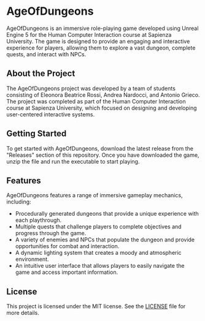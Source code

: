 # AgeOfDungeons

AgeOfDungeons is an immersive role-playing game developed using Unreal Engine 5 for the Human Computer Interaction course at Sapienza University. The game is designed to provide an engaging and interactive experience for players, allowing them to explore a vast dungeon, complete quests, and interact with NPCs.

## About the Project

The AgeOfDungeons project was developed by a team of students consisting of Eleonora Beatrice Rossi, Andrea Nardocci, and Antonio Grieco. The project was completed as part of the Human Computer Interaction course at Sapienza University, which focused on designing and developing user-centered interactive systems.

## Getting Started

To get started with AgeOfDungeons, download the latest release from the "Releases" section of this repository. Once you have downloaded the game, unzip the file and run the executable to start playing.

## Features

AgeOfDungeons features a range of immersive gameplay mechanics, including:

- Procedurally generated dungeons that provide a unique experience with each playthrough.
- Multiple quests that challenge players to complete objectives and progress through the game.
- A variety of enemies and NPCs that populate the dungeon and provide opportunities for combat and interaction.
- A dynamic lighting system that creates a moody and atmospheric environment.
- An intuitive user interface that allows players to easily navigate the game and access important information.

## License

This project is licensed under the MIT license. See the [LICENSE](LICENSE) file for more details.
